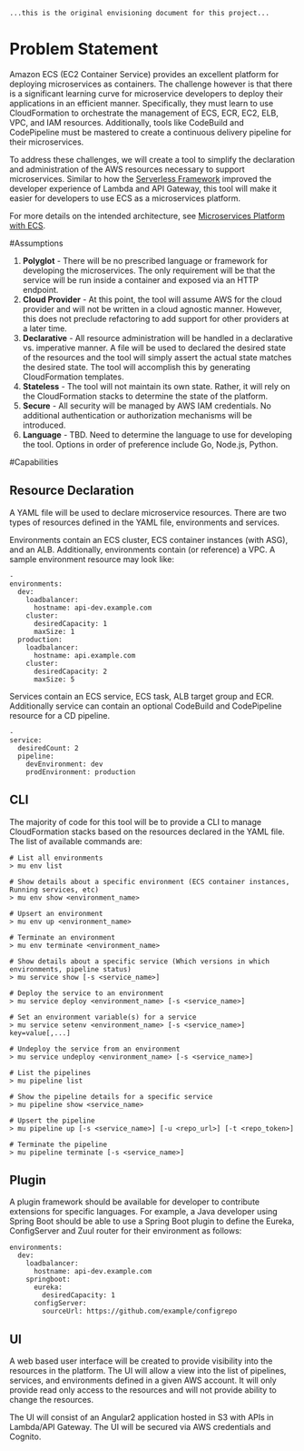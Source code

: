 `...this is the original envisioning document for this project...`

# Problem Statement
Amazon ECS (EC2 Container Service) provides an excellent platform for deploying microservices as containers.  The challenge however is that there is a significant learning curve for microservice developers to deploy their applications in an efficient manner.  Specifically, they must learn to use CloudFormation to orchestrate the management of ECS, ECR, EC2, ELB, VPC, and IAM resources.  Additionally, tools like CodeBuild and CodePipeline must be mastered to create a continuous delivery pipeline for their microservices.

To address these challenges, we will create a tool to simplify the declaration and administration of the AWS resources necessary to support microservices.  Similar to how the [Serverless Framework](https://serverless.com/) improved the developer experience of Lambda and API Gateway, this tool will make it easier for developers to use ECS as a microservices platform.

For more details on the intended architecture, see [Microservices Platform with ECS](https://stelligent.com/2016/10/06/microservices-platform-with-ecs/).

#Assumptions
1. **Polyglot** - There will be no prescribed language or framework for developing the microservices.  The only requirement will be that the service will be run inside a container and exposed via an HTTP endpoint.
2. **Cloud Provider** - At this point, the tool will assume AWS for the cloud provider and will not be written in a cloud agnostic manner.  However, this does not preclude refactoring to add support for other providers at a later time.
3. **Declarative** - All resource administration will be handled in a declarative vs. imperative manner.  A file will be used to declared the desired state of the resources and the tool will simply assert the actual state matches the desired state.  The tool will accomplish this by generating CloudFormation templates.
4. **Stateless** - The tool will not maintain its own state.  Rather, it will rely on the CloudFormation stacks to determine the state of the platform.
5. **Secure** - All security will be managed by AWS IAM credentials.  No additional authentication or authorization mechanisms will be introduced.
6. **Language** - TBD.  Need to determine the language to use for developing the tool.  Options in order of preference include Go, Node.js, Python.


#Capabilities
## Resource Declaration
A YAML file will be used to declare microservice resources.  There are two types of resources defined in the YAML file, environments and services.

Environments contain an ECS cluster, ECS container instances (with ASG), and an ALB.  Additionally, environments contain (or reference) a VPC.  A sample environment resource may look like:


```
-
environments:
  dev:
    loadbalancer:
      hostname: api-dev.example.com
    cluster:
      desiredCapacity: 1
      maxSize: 1
  production:
    loadbalancer:
      hostname: api.example.com
    cluster:
      desiredCapacity: 2
      maxSize: 5
```


Services contain an ECS service, ECS task, ALB target group and ECR.  Additionally service can contain an optional CodeBuild and CodePipeline resource for a CD pipeline.
```
-
service:
  desiredCount: 2
  pipeline:
    devEnvironment: dev
    prodEnvironment: production
```

## CLI
The majority of code for this tool will be to provide a CLI to manage CloudFormation stacks based on the resources declared in the YAML file.  The list of available commands are:

```
# List all environments
> mu env list

# Show details about a specific environment (ECS container instances, Running services, etc)
> mu env show <environment_name>

# Upsert an environment
> mu env up <environment_name>

# Terminate an environment
> mu env terminate <environment_name>

# Show details about a specific service (Which versions in which environments, pipeline status)
> mu service show [-s <service_name>]

# Deploy the service to an environment
> mu service deploy <environment_name> [-s <service_name>]

# Set an environment variable(s) for a service
> mu service setenv <environment_name> [-s <service_name>] key=value[,...]

# Undeploy the service from an environment
> mu service undeploy <environment_name> [-s <service_name>]

# List the pipelines
> mu pipeline list

# Show the pipeline details for a specific service
> mu pipeline show <service_name>

# Upsert the pipeline
> mu pipeline up [-s <service_name>] [-u <repo_url>] [-t <repo_token>]

# Terminate the pipeline
> mu pipeline terminate [-s <service_name>]
```


## Plugin
A plugin framework should be available for developer to contribute extensions for specific languages.  For example, a Java developer using Spring Boot should be able to use a Spring Boot plugin to define the Eureka, ConfigServer and Zuul router for their environment as follows:

```
environments:
  dev:
    loadbalancer:
      hostname: api-dev.example.com
    springboot:
      eureka:
        desiredCapacity: 1
      configServer:
        sourceUrl: https://github.com/example/configrepo
```

      
## UI
A web based user interface will be created to provide visibility into the resources in the platform.   The UI will allow a view into the list of pipelines, services, and environments defined in a given AWS account.  It will only provide read only access to the resources and will not provide ability to change the resources.

The UI will consist of an Angular2 application hosted in S3 with APIs in Lambda/API Gateway.  The UI will be secured via AWS credentials and Cognito. 


